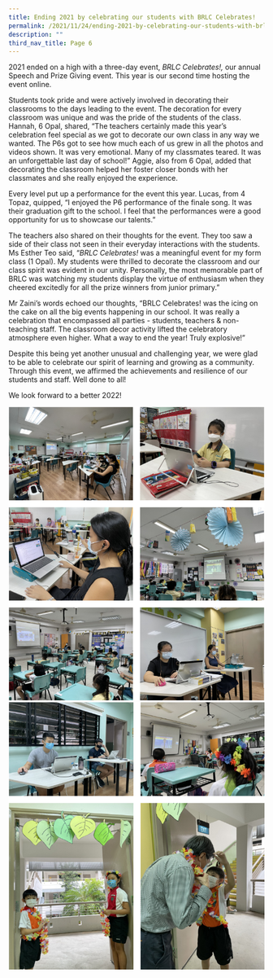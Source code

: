 ```yaml
---
title: Ending 2021 by celebrating our students with BRLC Celebrates!
permalink: /2021/11/24/ending-2021-by-celebrating-our-students-with-brlc-celebrates/
description: ""
third_nav_title: Page 6
---
```

<p>2021 ended on a high with a three-day event,&nbsp;<em>BRLC Celebrates!,</em>&nbsp;our annual Speech and Prize Giving event. This year is our second time hosting the event online.</p>
<p>Students took pride and were actively involved in decorating their classrooms to the days leading to the event. The decoration for every classroom was unique and was the pride of the students of the class. Hannah, 6 Opal, shared, “The teachers certainly made this year’s celebration feel special as we got to decorate our own class in any way we wanted. The P6s got to see how much each of us grew in all the photos and videos shown. It was very emotional. Many of my classmates teared. It was an unforgettable last day of school!” Aggie, also from 6 Opal, added that decorating the classroom helped her foster closer bonds with her classmates and she really enjoyed the experience.</p>
<p>Every level put up a performance for the event this year. Lucas, from 4 Topaz, quipped, “I enjoyed the P6 performance of the finale song. It was their graduation gift to the school. I feel that the performances were a good opportunity for us to showcase our talents.”</p>
<p>The teachers also shared on their thoughts for the event. They too saw a side of their class not seen in their everyday interactions with the students. Ms Esther Teo said, “<em>BRLC Celebrates!&nbsp;</em>was a meaningful event for my form class (1 Opal). My students were thrilled to decorate the classroom and our class spirit was evident in our unity. Personally, the most memorable part of BRLC was watching my students display the virtue of enthusiasm when they cheered excitedly for all the prize winners from junior primary.”</p>
<p>Mr Zaini’s words echoed our thoughts, “BRLC Celebrates! was the icing on the cake on all the big events happening in our school. It was really a celebration that encompassed all parties - students, teachers &amp; non-teaching staff. The classroom decor activity lifted the celebratory atmosphere even higher. What a way to end the year! Truly explosive!”</p>
<p>Despite this being yet another unusual and challenging year, we were glad to be able to celebrate our spirit of learning and growing as a community. Through this event, we affirmed the achievements and resilience of our students and staff. Well done to all!</p>
<p>We look forward to a better 2022!</p>
<img src="/images/ending1.png">
<img src="/images/ending2.png">